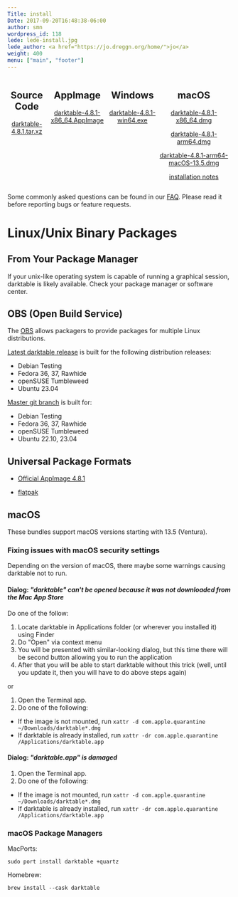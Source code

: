 ```yaml
---
Title: install
Date: 2017-09-20T16:48:38-06:00
author: smn
wordpress_id: 118
lede: lede-install.jpg
lede_author: <a href="https://jo.dreggn.org/home/">jo</a>
weight: 400
menu: ["main", "footer"]
---
```


<div style="display:flex;flex-direction: row;justify-content:space-evenly;">
<div style="text-align: center;">
  <h2>Source Code</h2>
  <p>
  <a href="https://github.com/darktable-org/darktable/releases/download/release-4.8.1/darktable-4.8.1.tar.xz">darktable-4.8.1.tar.xz</a>
  </p>
</div>
<div style="text-align: center;">
  <h2>AppImage</h2>
  <p><a href='https://github.com/darktable-org/darktable/releases/download/release-4.8.1/darktable-4.8.1-x86_64.AppImage' title='GNU/Linux AppImage'>darktable-4.8.1-x86_64.AppImage</a></p>
</div>
<div style="text-align: center;">
  <h2>Windows</h2>
  <p><a href='https://github.com/darktable-org/darktable/releases/download/release-4.8.1/darktable-4.8.1-win64.exe' title='Microsoft Windows'>darktable-4.8.1-win64.exe</a></p>
</div>
<div style="text-align: center;">
  <h2>macOS</h2>
  <p><a href='https://github.com/darktable-org/darktable/releases/download/release-4.8.1/darktable-4.8.1-x86_64.dmg' title='macOS 13.5 on Intel'>darktable-4.8.1-x86_64.dmg</a></p>
  <p><a href='https://github.com/darktable-org/darktable/releases/download/release-4.8.1/darktable-4.8.1-arm64.dmg' title='macOS 14.0 on Apple silicon'>darktable-4.8.1-arm64.dmg</a></p>
  <p><a href='https://github.com/darktable-org/darktable/releases/download/release-4.8.1/darktable-4.8.1-arm64-macOS-13.5.dmg' title='macOS 13.5 on Apple silicon'>darktable-4.8.1-arm64-macOS-13.5.dmg</a></p>
  <p><a href="#macos" class="attention">installation notes</a></p>
</div>
</div>

Some commonly asked questions can be found in our [FAQ](/about/faq). Please read it before reporting bugs or feature requests.

<h1 id="linux">Linux/Unix Binary Packages</h1>

## From Your Package Manager

If your unix-like operating system is capable of running a graphical session, darktable is likely available. Check your package manager or software center.

## OBS (Open Build Service)

The [OBS](https://build.opensuse.org/) allows packagers to provide packages for multiple Linux distributions.

[Latest darktable release](https://software.opensuse.org/download.html?project=graphics:darktable&package=darktable) is built for the following distribution releases:

* Debian Testing
* Fedora 36, 37, Rawhide
* openSUSE Tumbleweed
* Ubuntu 23.04

[Master git branch](https://software.opensuse.org/download.html?project=graphics:darktable:master&package=darktable) is built for:

* Debian Testing
* Fedora 36, 37, Rawhide
* openSUSE Tumbleweed
* Ubuntu 22.10, 23.04

## Universal Package Formats

* [Official AppImage 4.8.1](https://github.com/darktable-org/darktable/releases/download/release-4.8.1/darktable-4.8.1-x86_64.AppImage)

* [flatpak](https://www.flathub.org/apps/details/org.darktable.Darktable)

<h2 id='macos'>macOS</h2>

These bundles support macOS versions starting with 13.5 (Ventura).

### Fixing issues with macOS security settings

Depending on the version of macOS, there maybe some warnings causing darktable not to run.

#### Dialog: *"darktable" can't be opened because it was not downloaded from the Mac App Store*

Do one of the follow:

1. Locate darktable in Applications folder (or wherever you installed it) using Finder
2. Do "Open" via context menu
3. You will be presented with similar-looking dialog, but this time there will be second button allowing you to run the application
4. After that you will be able to start darktable without this trick (well, until you update it, then you will have to do above steps again)

or

1. Open the Terminal app.
2. Do one of the following:
  * If the image is not mounted, run `xattr -d com.apple.quarantine ~/Downloads/darktable*.dmg`
  * If darktable is already installed, run `xattr -dr com.apple.quarantine /Applications/darktable.app`

#### Dialog: *"darktable.app" is damaged*

1. Open the Terminal app.
2. Do one of the following:
  * If the image is not mounted, run `xattr -d com.apple.quarantine ~/Downloads/darktable*.dmg`
  * If darktable is already installed, run `xattr -dr com.apple.quarantine /Applications/darktable.app`

### macOS Package Managers

MacPorts:

    sudo port install darktable +quartz

Homebrew:

    brew install --cask darktable
